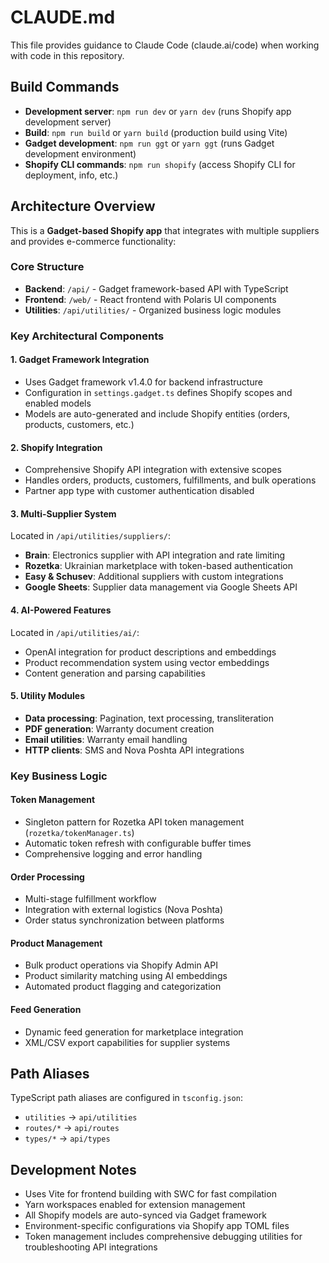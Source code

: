 # CLAUDE.md

This file provides guidance to Claude Code (claude.ai/code) when working with code in this repository.

## Build Commands

- **Development server**: `npm run dev` or `yarn dev` (runs Shopify app development server)
- **Build**: `npm run build` or `yarn build` (production build using Vite)
- **Gadget development**: `npm run ggt` or `yarn ggt` (runs Gadget development environment)
- **Shopify CLI commands**: `npm run shopify` (access Shopify CLI for deployment, info, etc.)

## Architecture Overview

This is a **Gadget-based Shopify app** that integrates with multiple suppliers and provides e-commerce functionality:

### Core Structure
- **Backend**: `/api/` - Gadget framework-based API with TypeScript
- **Frontend**: `/web/` - React frontend with Polaris UI components
- **Utilities**: `/api/utilities/` - Organized business logic modules

### Key Architectural Components

#### 1. Gadget Framework Integration
- Uses Gadget framework v1.4.0 for backend infrastructure
- Configuration in `settings.gadget.ts` defines Shopify scopes and enabled models
- Models are auto-generated and include Shopify entities (orders, products, customers, etc.)

#### 2. Shopify Integration
- Comprehensive Shopify API integration with extensive scopes
- Handles orders, products, customers, fulfillments, and bulk operations
- Partner app type with customer authentication disabled

#### 3. Multi-Supplier System
Located in `/api/utilities/suppliers/`:
- **Brain**: Electronics supplier with API integration and rate limiting
- **Rozetka**: Ukrainian marketplace with token-based authentication
- **Easy & Schusev**: Additional suppliers with custom integrations
- **Google Sheets**: Supplier data management via Google Sheets API

#### 4. AI-Powered Features
Located in `/api/utilities/ai/`:
- OpenAI integration for product descriptions and embeddings
- Product recommendation system using vector embeddings
- Content generation and parsing capabilities

#### 5. Utility Modules
- **Data processing**: Pagination, text processing, transliteration
- **PDF generation**: Warranty document creation
- **Email utilities**: Warranty email handling
- **HTTP clients**: SMS and Nova Poshta API integrations

### Key Business Logic

#### Token Management
- Singleton pattern for Rozetka API token management (`rozetka/tokenManager.ts`)
- Automatic token refresh with configurable buffer times
- Comprehensive logging and error handling

#### Order Processing
- Multi-stage fulfillment workflow
- Integration with external logistics (Nova Poshta)
- Order status synchronization between platforms

#### Product Management
- Bulk product operations via Shopify Admin API
- Product similarity matching using AI embeddings
- Automated product flagging and categorization

#### Feed Generation
- Dynamic feed generation for marketplace integration
- XML/CSV export capabilities for supplier systems

## Path Aliases

TypeScript path aliases are configured in `tsconfig.json`:
- `utilities` → `api/utilities`
- `routes/*` → `api/routes`
- `types/*` → `api/types`

## Development Notes

- Uses Vite for frontend building with SWC for fast compilation
- Yarn workspaces enabled for extension management
- All Shopify models are auto-synced via Gadget framework
- Environment-specific configurations via Shopify app TOML files
- Token management includes comprehensive debugging utilities for troubleshooting API integrations